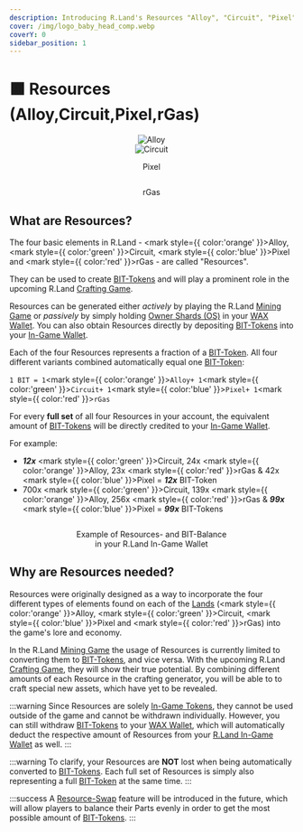 ```yaml
---
description: Introducing R.Land's Resources "Alloy", "Circuit", "Pixel" and "rGas"!
cover: /img/logo_baby_head_comp.webp
coverY: 0
sidebar_position: 1
---
```


# 🟧 Resources (Alloy,Circuit,Pixel,rGas)

<div class="fixthis">

<center>
<img src="/img/Alloy.webp" alt="Alloy" />
</center>
 
<center>
<img src="/img/Circuit.webp" alt="Circuit" />
</center>
 

<center><img src="/img/Pixel.webp" alt="" /><figcaption><p>Pixel</p></figcaption></center>

 

<center><img src="/img/rGas.webp" alt="" /><figcaption><p>rGas</p></figcaption></center>

</div>

## What are Resources?

The four basic elements in R.Land - <mark style={{ color:'orange' }}>Alloy</mark>, <mark style={{ color:'green' }}>Circuit</mark>, <mark style={{ color:'blue' }}>Pixel</mark> and <mark style={{ color:'red' }}>rGas</mark> - are called "Resources". 

They can be used to create [BIT-Tokens](/bit-token) and will play a prominent role in the upcoming R.Land [Crafting Game](/upcoming-features/r.land-crafting-game).

Resources can be generated either _actively_ by playing the R.Land [Mining Game](/gaming/r.land-mining-game/) or _passively_ by simply holding [Owner Shards (OS)](/nfts/owner-shards-os) in your [WAX Wallet](/essentials/r.land-in-game-wallet-vs.-wax-wallet). You can also obtain Resources directly by depositing [BIT-Tokens](/bit-token) into your [In-Game Wallet](/essentials/r.land-in-game-wallet-vs.-wax-wallet).

Each of the four Resources represents a fraction of a [BIT-Token](/bit-token). All four different variants combined automatically equal one [BIT-Token](/bit-token):

`1 BIT = 1`<mark style={{ color:'orange' }}>`Alloy`</mark>`+ 1`<mark style={{ color:'green' }}>`Circuit`</mark>`+ 1`<mark style={{ color:'blue' }}>`Pixel`</mark>`+ 1`<mark style={{ color:'red' }}>`rGas`</mark>

For every **full set** of all four Resources in your account, the equivalent amount of [BIT-Tokens](/bit-token) will be directly credited to your [In-Game Wallet](/essentials/r.land-in-game-wallet-vs.-wax-wallet).&#x20;

For example:&#x20;

* _**12x**_ <mark style={{ color:'green' }}>Circuit</mark>, 24x <mark style={{ color:'orange' }}>Alloy</mark>, 23x <mark style={{ color:'red' }}>rGas</mark> & 42x <mark style={{ color:'blue' }}>Pixel</mark> = _**12x**_ BIT-Token
* 700x <mark style={{ color:'green' }}>Circuit</mark>, 139x <mark style={{ color:'orange' }}>Alloy</mark>, 256x <mark style={{ color:'red' }}>rGas</mark> & _**99x**_ <mark style={{ color:'blue' }}>Pixel</mark> = _**99x**_ BIT-Tokens

<center><img src="/img/Resource_Balance.PNG" alt="" /><figcaption><p>Example of Resources- and BIT-Balance <br/>in your R.Land In-Game Wallet</p></figcaption></center>

## Why are Resources needed?

Resources were originally designed as a way to incorporate the four different types of elements found on each of the [Lands](/nfts/lands-and-tools.md#lands) (<mark style={{ color:'orange' }}>Alloy</mark>, <mark style={{ color:'green' }}>Circuit</mark>, <mark style={{ color:'blue' }}>Pixel</mark> and <mark style={{ color:'red' }}>rGas</mark>) into the game's lore and economy.&#x20;

In the R.Land [Mining Game](/gaming/r.land-mining-game/) the usage of Resources is currently limited to converting them to [BIT-Tokens](/bit-token), and vice versa. With the upcoming R.Land [Crafting Game](/upcoming-features/r.land-crafting-game), they will show their true potential. By combining different amounts of each Resource in the crafting generator, you will be able to to craft special new assets, which have yet to be revealed.

:::warning
Since Resources are solely [In-Game Tokens](./), they cannot be used outside of the game and cannot be withdrawn individually. However, you can still withdraw [BIT-Tokens](/bit-token) to your [WAX Wallet](/essentials/r.land-in-game-wallet-vs.-wax-wallet), which will automatically deduct the respective amount of Resources from your [R.Land In-Game Wallet](/essentials/r.land-in-game-wallet-vs.-wax-wallet) as well.
:::

:::warning
To clarify, your Resources are **NOT** lost when being automatically converted to [BIT-Tokens](/bit-token). Each full set of Resources is simply also representing a full [BIT-Token](/bit-token) at the same time.
:::

:::success
A [Resource-Swap](/upcoming-features/resource-swap) feature will be introduced in the future, which will allow players to balance their Parts evenly in order to get the most possible amount of [BIT-Tokens](/bit-token).
:::
